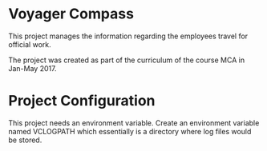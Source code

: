 # Voyager Compass
This project manages the information regarding the employees travel for
official work.

The project was created as part of the curriculum of the course MCA in Jan-May 2017.

# Project Configuration
This project needs an environment variable. Create an 
environment variable named VCLOGPATH which essentially
is a directory where log files would be stored.

